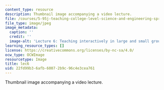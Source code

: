 ```yaml
---
content_type: resource
description: Thumbnail image accompanying a video lecture.
file: /courses/5-95j-teaching-college-level-science-and-engineering-spring-2009/22fd99b36afb60072b9c96c4e3cea761_lec6.jpg
file_type: image/jpeg
image_metadata:
  caption: ''
  credit: ''
  image-alt: 'Lecture 6: Teaching interactively in large and small groups'
learning_resource_types: []
license: https://creativecommons.org/licenses/by-nc-sa/4.0/
ocw_type: OCWImage
resourcetype: Image
title: lec6
uid: 22fd99b3-6afb-6007-2b9c-96c4e3cea761
---
```

Thumbnail image accompanying a video lecture.